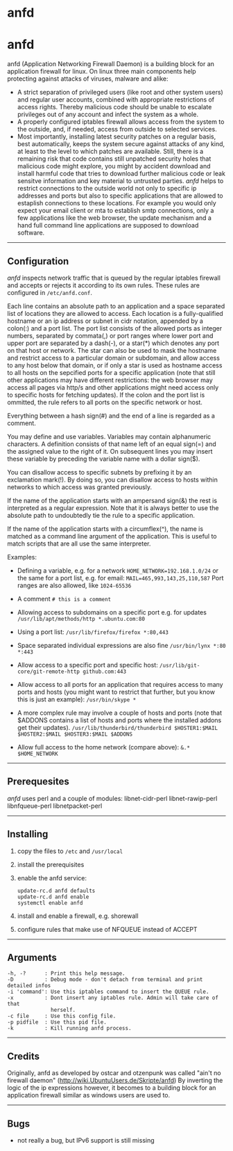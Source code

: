 # anfd

anfd
====

anfd (Application Networking Firewall Daemon) is a building block for an application firewall for linux. On linux three main components help protecting against attacks of viruses, malware and alike: 
 * A strict separation of privileged users (like root and other system users) and regular user accounts, combined with appropriate restrictions of access rights. Thereby malicious code should be unable to escalate privileges out of any account and infect the system as a whole. 
 * A properly configured iptables firewall allows access from the system to the outside, and, if needed, access from outside to selected services.
 * Most importantly, installing latest security patches on a regular basis, best automatically, keeps the system secure against attacks of any kind, at least to the level to which patches are available.
Still, there is a remaining risk that code contains still unpatched security holes that malicious code might explore, you might by accident download and install harmful code that tries to download further malicious code or leak sensitve information and key material to untrusted parties. 
_anfd_ helps to restrict connections to the outside world not only to specific ip addresses and ports but also to specific applications that are allowed to estaplish connections to these locations. For example you would only expect your email client or mta to establish smtp connections, only a few applications like the web browser, the update mechanism and a hand full command line applications are supposed to download software.

-------------
Configuration
-------------

_anfd_ inspects network traffic that is queued by the regular iptables firewall and accepts or rejects it according to its own rules. These rules are configured in `/etc/anfd.conf`. 

Each line contains an absolute path to an application and a space separated list of locations they are allowed to access. Each location is a fully-qualified hostname or an ip address or subnet in cidr notation, appended by a colon(:) and a port list. The port list consists of the allowed ports as integer numbers, separated by commata(,) or port ranges where lower port and upper port are separated by a dash(-), or a star(*) which denotes any port on that host or network. The star can also be used to mask the hostname and restrict access to a particular domain or subdomain, and allow access to any host below that domain, or if only a star is used as hostname access to all hosts on the sepcified ports for a specific application (note that still other applications may have different restrictions: the web browser may access all pages via http/s and other applications might need access only to specific hosts for fetching updates). If the colon and the port list is ommitted, the rule refers to all ports on the specific network or host.

Everything between a hash sign(#) and the end of a line is regarded as a comment.

You may define and use variables. Variables may contain alphanumeric characters. A definition consists of that name left of an equal sign(=) and the assigned value to the right of it. On subsequent lines you may insert these variable by preceding the variable name with a dollar sign($).

You can disallow access to specific subnets by prefixing it by an exclamation mark(!). By doing so, you can disallow access to hosts within networks to which access was granted previously.

If the name of the application starts with an ampersand sign(&) the rest is interpreted as a regular expression. Note that it is always better to use the absolute path to undoubtedly tie the rule to a specific application.

If the name of the application starts with a circumflex(^), the name is matched as a command line argument of the application. This is useful to match scripts that are all use the same interpreter.

Examples:

* Defining a variable, e.g. for a network
`HOME_NETWORK=192.168.1.0/24`
or the same for a port list, e.g. for email:
`MAIL=465,993,143,25,110,587`
Port ranges are also allowed, like `1024-65536`

* A comment
`# this is a comment`

* Allowing access to subdomains on a specific port e.g. for updates
`/usr/lib/apt/methods/http *.ubuntu.com:80`

* Using a port list:
`/usr/lib/firefox/firefox *:80,443`

* Space separated individual expressions are also fine
`/usr/bin/lynx *:80 *:443`

* Allow access to a specific port and specific host:
`/usr/lib/git-core/git-remote-http github.com:443`

* Allow access to all ports for an application that requires access to many ports and hosts (you might want to restrict that further, but you know this is just an example):
`/usr/bin/skype *`

* A more complex rule may involve a couple of hosts and ports (note that $ADDONS contains a list of hosts and ports where the installed addons get their updates).
`/usr/lib/thunderbird/thunderbird $HOSTER1:$MAIL $HOSTER2:$MAIL $HOSTER3:$MAIL $ADDONS`

* Allow full access to the home network (compare above):
`&.* $HOME_NETWORK`



-------------
Prerequesites
-------------

_anfd_ uses perl and a couple of modules: libnet-cidr-perl libnet-rawip-perl libnfqueue-perl libnetpacket-perl


----------
Installing
----------

1.   copy the files to `/etc` and `/usr/local`

2.   install the prerequisites

3.   enable the anfd service:
     ```
     update-rc.d anfd defaults
     update-rc.d anfd enable
     systemctl enable anfd
     ```

4.   install and enable a firewall, e.g. shorewall

5.   configure rules that make use of NFQUEUE instead of ACCEPT


---------
Arguments
---------

	-h, -?      : Print this help message.
	-D          : Debug mode - don't detach from terminal and print detailed infos
	-i 'command': Use this iptables command to insert the QUEUE rule.
	-x          : Dont insert any iptables rule. Admin will take care of that
	              herself.
	-c file     : Use this config file. 
	-p pidfile  : Use this pid file.
	-k          : Kill running anfd process.


-------
Credits
-------

Originally, anfd as developed by ostcar and otzenpunk was called 
"ain't no firewall daemon" (http://wiki.UbuntuUsers.de/Skripte/anfd) 
By inverting the logic of the ip expressions however, it becomes to a building block
for an application firewall similar as windows users are used to.


----
Bugs
----

 * not really a bug, but IPv6 support is still missing

